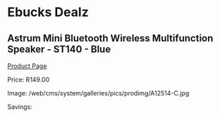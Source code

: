 
# Ebucks Dealz
## Astrum Mini Bluetooth Wireless Multifunction Speaker - ST140 - Blue
[Product Page](https://www.ebucks.com/web/shop/productSelected.do?prodId=1207198286&catId=1207273786)

Price: R149.00

Image: /web/cms/system/galleries/pics/prodimg/A12514-C.jpg

Savings: 


	